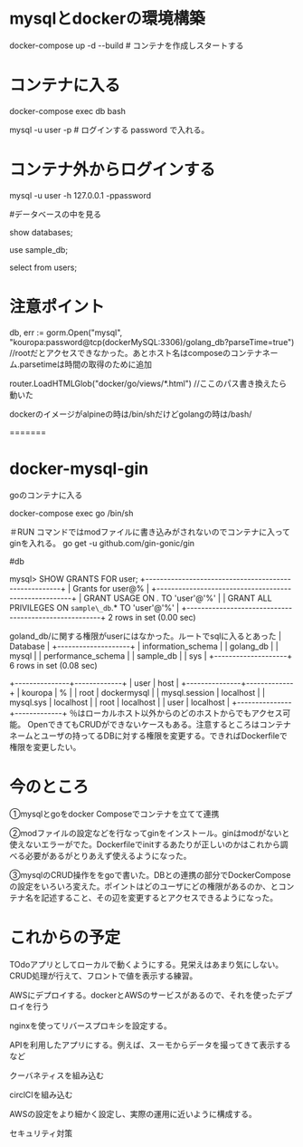# mysqlとdockerの環境構築

docker-compose up -d --build # コンテナを作成しスタートする

# コンテナに入る

docker-compose  exec  db  bash


mysql -u user -p # ログインする password で入れる。


# コンテナ外からログインする
mysql -u user -h  127.0.0.1 -ppassword

#データベースの中を見る

show databases;

use sample_db;

select from users;


# 注意ポイント
db, err := gorm.Open("mysql", "kouropa:password@tcp(dockerMySQL:3306)/golang_db?parseTime=true") 
//rootだとアクセスできなかった。あとホスト名はcomposeのコンテナネーム.parsetimeは時間の取得のために追加

router.LoadHTMLGlob("docker/go/views/*.html") //ここのパス書き換えたら動いた

dockerのイメージがalpineの時は/bin/shだけどgolangの時は/bash/ 



=======

# docker-mysql-gin

goのコンテナに入る

docker-compose exec go /bin/sh

＃RUN コマンドではmodファイルに書き込みがされないのでコンテナに入ってginを入れる。
go get -u github.com/gin-gonic/gin 

#db

mysql> SHOW GRANTS FOR user;
+------------------------------------------------------+
| Grants for user@%                                    |
+------------------------------------------------------+
| GRANT USAGE ON *.* TO 'user'@'%'                     |
| GRANT ALL PRIVILEGES ON `sample\_db`.* TO 'user'@'%' |
+------------------------------------------------------+
2 rows in set (0.00 sec)

goland_db/に関する権限がuserにはなかった。ルートでsqlに入るとあった
| Database           |
+--------------------+
| information_schema |
| golang_db          |
| mysql              |
| performance_schema |
| sample_db          |
| sys                |
+--------------------+
6 rows in set (0.08 sec)

+---------------+-------------+
| user          | host        |
+---------------+-------------+
| kouropa       | %           |
| root          | dockermysql |
| mysql.session | localhost   |
| mysql.sys     | localhost   |
| root          | localhost   |
| user          | localhost   |
+---------------+-------------+
％はローカルホスト以外からのどのホストからでもアクセス可能。
OpenできてもCRUDができないケースもある。注意するところはコンテナネームとユーザの持ってるDBに対する権限を変更する。できればDockerfileで権限を変更したい。

# 今のところ
①mysqlとgoをdocker Composeでコンテナを立てて連携

②modファイルの設定などを行なってginをインストール。ginはmodがないと使えないエラーがでた。Dockerfileでinitするあたりが正しいのかはこれから調べる必要があるがとりあえず使えるようになった。

③mysqlのCRUD操作ををgoで書いた。DBとの連携の部分でDockerComposeの設定をいろいろ変えた。ポイントはどのユーザにどの権限があるのか、とコンテナ名を記述すること、その辺を変更するとアクセスできるようになった。


# これからの予定

TOdoアプリとしてローカルで動くようにする。見栄えはあまり気にしない。CRUD処理が行えて、フロントで値を表示する練習。

AWSにデプロイする。dockerとAWSのサービスがあるので、それを使ったデプロイを行う

nginxを使ってリバースプロキシを設定する。

APIを利用したアプリにする。例えば、スーモからデータを撮ってきて表示するなど

クーバネティスを組み込む

circlCIを組み込む

AWSの設定をより細かく設定し、実際の運用に近いように構成する。

セキュリティ対策





